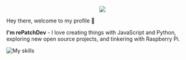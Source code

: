 <p align='center'><a href="#"><img height=auto width=auto src="https://discord.c99.nl/widget/theme-3/711667952088383558.png" height="1000px"/></a></p>
Hey there, welcome to my profile 👋

**I'm rePatchDev** - I love creating things with JavaScript and Python, exploring new open source projects, and tinkering with Raspberry Pi.

![My skills](https://skillicons.dev/icons?i=svelte,js,html,css,py,raspberrypi,react,tailwind)
